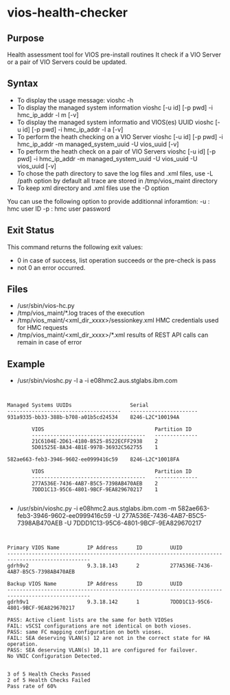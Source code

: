 # vios-health-checker

## Purpose

 Health assessment tool for VIOS pre-install routines
 It check if a VIO Server or a pair of VIO Servers could be updated.

## Syntax

- To display the usage message:
    vioshc -h
- To display the managed system information
    vioshc [-u id] [-p pwd] -i hmc_ip_addr -l m [-v] 
- To display the managed system informatio and VIOS(es) UUID
    vioshc [-u id] [-p pwd] -i hmc_ip_addr -l a [-v] 
- To perform the heath checking on a VIO Server
    vioshc [-u id] [-p pwd] -i hmc_ip_addr -m managed_system_uuid -U vios_uuid [-v]
- To perform the heath check on a pair of VIO Servers
    vioshc [-u id] [-p pwd] -i hmc_ip_addr -m managed_system_uuid -U vios_uuid -U vios_uuid [-v]
- To chose the path directory to save the log files and .xml files, use -L /path option
    by default all trace are stored in /tmp/vios_maint directory
- To keep xml directory and .xml files use the -D option

You can use the following option to provide additionnal inforamtion:
 -u : hmc user ID
 -p : hmc user password

## Exit Status

This command returns the following exit values:
- 0        in case of success, list operation succeeds or the pre-check is pass 
- not 0    an error occurred.

## Files

- /usr/sbin/vios-hc.py
- /tmp/vios_maint/*.log             traces of the execution
- /tmp/vios_maint/<xml_dir_xxxx>/sessionkey.xml    HMC credentials used for HMC requests 
- /tmp/vios_maint/<xml_dir_xxxx>/*.xml  results of REST API calls can remain in case of error

## Example

- /usr/sbin/vioshc.py -l a -i e08hmc2.aus.stglabs.ibm.com                                                                              

<pre><code>

Managed Systems UUIDs                   Serial
-------------------------------------   ----------------------
931a9335-bb33-388b-b708-a01b5cd24534    8246-L2C*100194A

        VIOS                                    Partition ID
        -------------------------------------   --------------
        21C6104E-2D61-4180-B525-8522ECFF2938    2
        5D01525E-8A34-4B1E-997B-36932C562755    1

582ae663-feb3-3946-9602-ee0999416c59    8246-L2C*10018FA

        VIOS                                    Partition ID
        -------------------------------------   --------------
        277A536E-7436-4AB7-B5C5-7398AB470AEB    2
        7DDD1C13-95C6-4801-9BCF-9EA829670217    1

</code></pre>

- /usr/sbin/vioshc.py -i e08hmc2.aus.stglabs.ibm.com -m 582ae663-feb3-3946-9602-ee0999416c59 -U 277A536E-7436-4AB7-B5C5-7398AB470AEB -U 7DDD1C13-95C6-4801-9BCF-9EA829670217

<pre><code>

Primary VIOS Name         IP Address      ID         UUID                
-------------------------------------------------------------------------------------------------
gdrh9v2                   9.3.18.143      2          277A536E-7436-4AB7-B5C5-7398AB470AEB     

Backup VIOS Name          IP Address      ID         UUID                
-------------------------------------------------------------------------------------------------
gdrh9v1                   9.3.18.142      1          7DDD1C13-95C6-4801-9BCF-9EA829670217     

PASS: Active client lists are the same for both VIOSes
FAIL: vSCSI configurations are not identical on both vioses.
PASS: same FC mapping configuration on both vioses.
FAIL: SEA deserving VLAN(s) 12 are not in the correct state for HA operation.
PASS: SEA deserving VLAN(s) 10,11 are configured for failover.
No VNIC Configuration Detected.


3 of 5 Health Checks Passed
2 of 5 Health Checks Failed
Pass rate of 60%

</code></pre>



